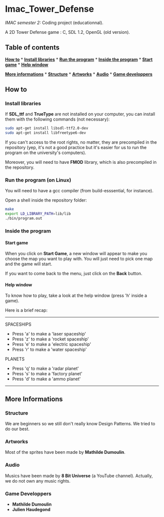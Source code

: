# Imac_Tower_Defense

*IMAC semester 2:* Coding project (educationnal).

A 2D Tower Defense game : C, SDL 1.2, OpenGL (old version).

## Table of contents

[**How to**](#how-to)
	* [**Install libraries**](#libraries)
	* [**Run the program**](#run-program)
	* [**Inside the program**](#inside-program)
		* [**Start game**](#start-game)
		* [**Help window**](#help-win)

[**More informations**](#more-info)
	* [**Structure**](#structure)
	* [**Artworks**](#artworks)
	* [**Audio**](#audio)
	* [**Game developpers**](#developpers)

## How to

### Install libraries
If **SDL_ttf** and **TrueType** are not installed on your computer, you can install them with the following commands (not necessary):

```bash
sudo apt-get install libsdl-ttf2.0-dev
sudo apt-get install libfreetype6-dev
```

If you can't access to the root rights, no matter, they are precompiled in the repository (yep, it's not a good practice but it's easier for us to run the program on the university's computers).

Moreover, you will need to have **FMOD** library, which is also precompiled in the repository.


### Run the program (on Linux)

You will need to have a gcc compiler (from build-esssential, for instance).

Open a shell inside the repository folder:

```bash
make
export LD_LIBRARY_PATH=lib/lib
./bin/program.out
```

### Inside the program

#### Start game

When you click on **Start Game**, a new window will appear to make you choose the map you want to play with. You will just need to pick one map and the game will start.

If you want to come back to the menu, just click on the **Back** button.

#### Help window

To know how to play, take a look at the help window (press 'h' inside a game).

Here is a brief recap:

--------
SPACESHIPS

* Press 'a' to make a 'laser spaceship'
* Press 'z' to make a 'rocket spaceship'
* Press 'e' to make a 'electric spaceship'
* Press 'r' to make a 'water spaceship'

PLANETS

* Press 'q' to make a 'radar planet'
* Press 's' to make a 'factory planet'
* Press 'd' to make a 'ammo planet'

--------

## More Informations

### Structure

We are beginners so we still don't really know Design Patterns. We tried to do our best.

### Artworks

Most of the sprites have been made by **Mathilde Dumoulin**.

### Audio

Musics have been made by **8 Bit Universe** (a YouTube channel). Actually, we do not own any music rights.

### Game Developpers

- **Mathilde Dumoulin**
- **Julien Haudegond**
